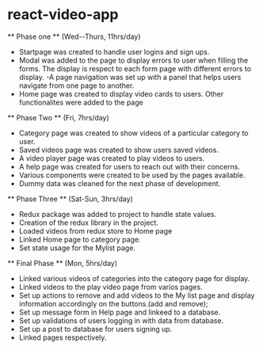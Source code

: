 # react-video-app
**  Phase one   **
(Wed--Thurs, 11hrs/day)

- Startpage was created to handle user logins and sign ups.
- Modal was added to the page to display errors to user when filling the forms.
  The display is respect to each form page with different errors to display.
 -A page navigation was set up with a panel that helps users navigate from one page to another.
- Home page was created to display video cards to users. Other functionalites were added to the page


** Phase Two **
(Fri, 7hrs/day)

- Category page was created to show videos of a particular category to user.
- Saved videos page was created to show users saved videos.
- A video player page was created to play videos to users.
- A help page was created for users to reach out with their concerns.
- Various components were created to be used by the pages available.
- Dummy data was cleaned for the next phase of development.


** Phase Three **
(Sat-Sun, 3hrs/day)

- Redux package was added to project to handle state values.
- Creation of the redux library in the project.
- Loaded videos from redux store to Home page
- Linked Home page to category page.
- Set state usage for the Mylist page.


** Final Phase **
(Mon, 5hrs/day)

- Linked various videos of categories into the category page for display.
- Linked videos to the play video page from varios pages.
- Set up actions to remove and add videos to the My list page and display information accordingly on the buttons.(add and remove);
- Set up message form in Help page and linkeed to a database.
- Set up validations of users logging in with data from database.
- Set up a post to database for users signing up.
- Linked pages respectively.
